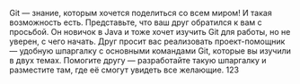 Git — знание, которым хочется поделиться со всем миром! И такая возможность есть. Представьте, что ваш друг обратился к вам с просьбой. Он новичок в Java и тоже хочет изучить Git для работы, но не уверен, с чего начать.
Друг просит вас реализовать проект-помощник — удобную шпаргалку с основными командами Git, которые вы изучили в двух темах. Помогите другу — разработайте такую шпаргалку и разместите там, где её смогут увидеть все желающие.
123
